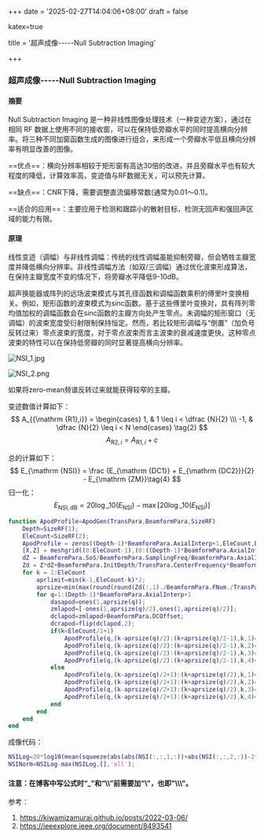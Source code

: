+++
date = '2025-02-27T14:04:06+08:00'
draft = false

katex=true

title = '超声成像-----Null Subtraction Imaging'

+++

### 超声成像-----Null Subtraction Imaging

#### 摘要

Null Subtraction Imaging 是一种非线性图像处理技术（一种变迹方案），通过在相同 RF 数据上使用不同的接收窗，可以在保持低旁瓣水平的同时提高横向分辨率。将三种不同加窗函数生成的图像进行组合，来形成一个旁瓣水平低且横向分辨率有明显改善的图像。

==优点==：横向分辨率相较于矩形窗有高达30倍的改进，并且旁瓣水平也有较大程度的降低，计算效率高，变迹值与RF数据无关，可以预先计算。

==缺点==：CNR下降，需要调整直流偏移常数(通常为0.01～0.1)。

==适合的应用==：主要应用于检测和跟踪小的散射目标，检测无回声和强回声区域的能力有限。

#### 原理

线性变迹（调幅）与非线性调幅：传统的线性调幅虽能抑制旁瓣，但会牺牲主瓣宽度并降低横向分辨率。非线性调幅方法（如双/三调幅）通过优化波束形成算法，在保持主瓣宽度不变的情况下，将旁瓣水平降低9-10dB。

超声换能器或阵列的远场波束模式与其孔径函数和调幅函数乘积的傅里叶变换相关。例如，矩形函数的波束模式为sinc函数。基于这些傅里叶变换对，具有阵列零均值加权的调幅函数会在sinc函数的主瓣方向处产生零点。未调幅的矩形窗口（无调幅）的波束宽度受衍射限制保持恒定。然而，若比较矩形调幅与“倒置”（加负号反转过来）零点波束的宽度，对于零点波束而言主波束的衰减速度更快。这种零点波束的特性可以在保持低旁瓣的同时显著提高横向分辨率。

![NSI_1.jpg](/images/NSI_1.jpg)

![NSI_2.png](/images/NSI_2.png)

如果将zero-mean频谱反转过来就能获得较窄的主瓣。

变迹数值计算如下：
$$
A_{{\mathrm {R1},i}} = \begin{cases} 
1, & 1 \leq i < \dfrac {N}{2} \\\
-1, & \dfrac {N}{2} \leq i < N 
\end{cases} \tag{2}
$$
$$
A_{{\mathrm {R2},i}} = A_{{\mathrm {R1},i}} + c \tag{3}
$$

总的计算如下：
$$
E_{\mathrm {NSI}} = \frac {E_{\mathrm {DC1}} + E_{\mathrm {DC2}}}{2} - E_{\mathrm {ZM}}\tag{4}
$$
归一化：
$$
E_{\mathrm {NSI,dB}} = 20 \log \_{10}(E_{\mathrm {NSI}}) - \max \left[ 20 \log \_{10}(E_{\mathrm {NSI}}) \right]
\tag{5}
$$


```matlab
function ApodProfile=ApodGen(TransPara,BeamformPara,SizeRF)
    Depth=SizeRF(1);
    EleCount=SizeRF(2);
    ApodProfile = zeros((Depth-1)*BeamformPara.AxialInterp+1,EleCount,EleCount,4);
    [X,Z] = meshgrid((0:EleCount-1),(0:((Depth-1)*BeamformPara.AxialInterp)));
    dZ = BeamformPara.SoS/BeamformPara.SamplingFreq/BeamformPara.AxialInterp/2;
    Zd = Z*dZ+BeamformPara.InitDepth/TransPara.CenterFrequency*BeamformPara.SoS;
    for k = 1:EleCount
        aprlimit=min(k-1,EleCount-k)*2;
        aprsize=min(max(round(round(Zd(:,1)./BeamformPara.FNum./TransPara.Pitch)/2)*2,2),aprlimit);
        for q=1:(Depth-1)*BeamformPara.AxialInterp+1
            dasapod=ones(1,aprsize(q));
            zmlapod=[-ones(1,aprsize(q)/2),ones(1,aprsize(q)/2)];
            dclapod=zmlapod+BeamformPara.DCOffset;
            dcrapod=flip(dclapod,2);
            if(k<EleCount/2+1)
                ApodProfile(q,(k-aprsize(q)/2):(k+aprsize(q)/2-1),k,1)=dclapod;
                ApodProfile(q,(k-aprsize(q)/2):(k+aprsize(q)/2-1),k,2)=dcrapod;
                ApodProfile(q,(k-aprsize(q)/2):(k+aprsize(q)/2-1),k,3)=zmlapod;
                ApodProfile(q,(k-aprsize(q)/2):(k+aprsize(q)/2-1),k,4)=dasapod;
            else
                ApodProfile(q,(k-aprsize(q)/2+1):(k+aprsize(q)/2),k,1)=dclapod;
                ApodProfile(q,(k-aprsize(q)/2+1):(k+aprsize(q)/2),k,2)=dcrapod;
                ApodProfile(q,(k-aprsize(q)/2+1):(k+aprsize(q)/2),k,3)=zmlapod;
                ApodProfile(q,(k-aprsize(q)/2+1):(k+aprsize(q)/2),k,4)=dasapod;
            end
        end
    end
end
```

成像代码：

```matlab
NSILog=20*log10(mean(squeeze(abs(abs(NSI(:,:,1,:))+abs(NSI(:,:,2,:))-2*abs(NSI(:,:,3,:)))).^2,3));
NSINorm=NSILog-max(NSILog,[],'all');
```

#### 注意：在博客中写公式时“_”和“\\\”前需要加“\”，也即"\\\\\\"。

参考：

1. https://kiwamizamurai.github.io/posts/2022-03-06/
2. https://ieeexplore.ieee.org/document/8493541
